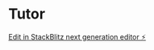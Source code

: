 # Tutor

[Edit in StackBlitz next generation editor ⚡️](https://stackblitz.com/~/github.com/itstoasti/Tutor)